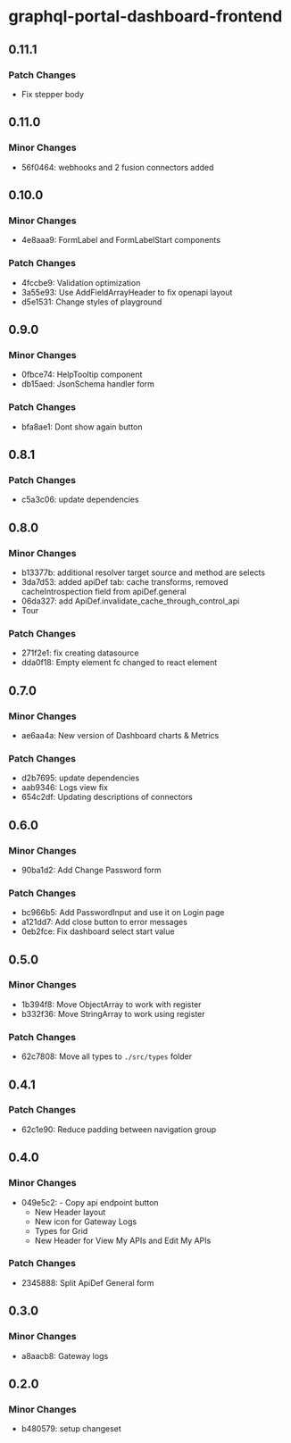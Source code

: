 # graphql-portal-dashboard-frontend

## 0.11.1

### Patch Changes

- Fix stepper body

## 0.11.0

### Minor Changes

- 56f0464: webhooks and 2 fusion connectors added

## 0.10.0

### Minor Changes

- 4e8aaa9: FormLabel and FormLabelStart components

### Patch Changes

- 4fccbe9: Validation optimization
- 3a55e93: Use AddFieldArrayHeader to fix openapi layout
- d5e1531: Change styles of playground

## 0.9.0

### Minor Changes

- 0fbce74: HelpTooltip component
- db15aed: JsonSchema handler form

### Patch Changes

- bfa8ae1: Dont show again button

## 0.8.1

### Patch Changes

- c5a3c06: update dependencies

## 0.8.0

### Minor Changes

- b13377b: additional resolver target source and method are selects
- 3da7d53: added apiDef tab: cache transforms, removed cacheIntrospection field from apiDef.general
- 06da327: add ApiDef.invalidate_cache_through_control_api
- Tour

### Patch Changes

- 271f2e1: fix creating datasource
- dda0f18: Empty element fc changed to react element

## 0.7.0

### Minor Changes

- ae6aa4a: New version of Dashboard charts & Metrics

### Patch Changes

- d2b7695: update dependencies
- aab9346: Logs view fix
- 654c2df: Updating descriptions of connectors

## 0.6.0

### Minor Changes

- 90ba1d2: Add Change Password form

### Patch Changes

- bc966b5: Add PasswordInput and use it on Login page
- a121dd7: Add close button to error messages
- 0eb2fce: Fix dashboard select start value

## 0.5.0

### Minor Changes

- 1b394f8: Move ObjectArray to work with register
- b332f36: Move StringArray to work using register

### Patch Changes

- 62c7808: Move all types to `./src/types` folder

## 0.4.1

### Patch Changes

- 62c1e90: Reduce padding between navigation group

## 0.4.0

### Minor Changes

- 049e5c2: - Copy api endpoint button
  - New Header layout
  - New icon for Gateway Logs
  - Types for Grid
  - New Header for View My APIs and Edit My APIs

### Patch Changes

- 2345888: Split ApiDef General form

## 0.3.0

### Minor Changes

- a8aacb8: Gateway logs

## 0.2.0

### Minor Changes

- b480579: setup changeset
